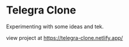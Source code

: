 # Telegra Clone

Experimenting with some ideas and tek.

view project at https://telegra-clone.netlify.app/